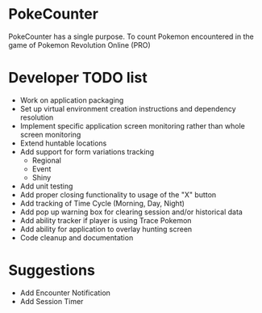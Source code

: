 # PokeCounter
PokeCounter has a single purpose. To count Pokemon encountered in the game of Pokemon Revolution Online (PRO)


# Developer TODO list
* Work on application packaging
* Set up virtual environment creation instructions and dependency resolution
* Implement specific application screen monitoring rather than whole screen monitoring
* Extend huntable locations
* Add support for form variations tracking
    - Regional
    - Event
    - Shiny
* Add unit testing
* Add proper closing functionality to usage of the "X" button
* Add tracking of Time Cycle (Morning, Day, Night)
* Add pop up warning box for clearing session and/or historical data
* Add ability tracker if player is using Trace Pokemon
* Add ability for application to overlay hunting screen
* Code cleanup and documentation

# Suggestions
* Add Encounter Notification
* Add Session Timer